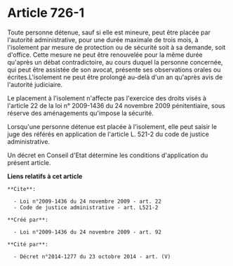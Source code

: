 # Article 726-1

Toute personne détenue, sauf si elle est mineure, peut être placée par l'autorité administrative, pour une durée maximale de
trois mois, à l'isolement par mesure de protection ou de sécurité soit à sa demande, soit d'office. Cette mesure ne peut être
renouvelée pour la même durée qu'après un débat contradictoire, au cours duquel la personne concernée, qui peut être assistée
de son avocat, présente ses observations orales ou écrites.L'isolement ne peut être prolongé au-delà d'un an qu'après avis de
l'autorité judiciaire. 

Le placement à l'isolement n'affecte pas l'exercice des droits visés à l'article 22 de la loi n° 2009-1436 du 24 novembre
2009 pénitentiaire, sous réserve des aménagements qu'impose la sécurité. 

Lorsqu'une personne détenue est placée à l'isolement, elle peut saisir le juge des référés en application de l'article L.
521-2 du code de justice administrative. 

Un décret en Conseil d'Etat détermine les conditions d'application du présent article.

**Liens relatifs à cet article**

	**Cite**:

	  - Loi n°2009-1436 du 24 novembre 2009 - art. 22
	  - Code de justice administrative - art. L521-2

	**Créé par**:

	  - Loi n°2009-1436 du 24 novembre 2009 - art. 92

	**Cité par**:

	  - Décret n°2014-1277 du 23 octobre 2014 - art. (V)

